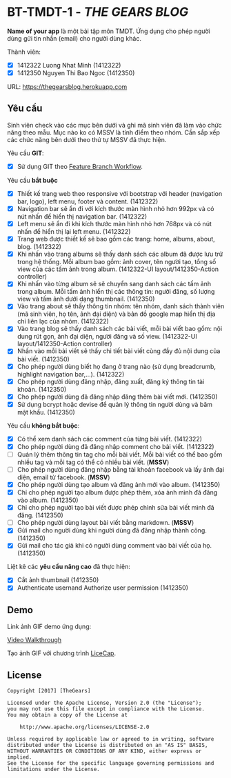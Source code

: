 # BT-TMDT-1 - *THE GEARS BLOG*

**Name of your app** là một bài tập môn TMDT. Ứng dụng cho phép người dùng gửi tin nhắn (email) cho người dùng khác.

Thành viên:
* [X] 1412322 Luong Nhat Minh (1412322)
* [X] 1412350 Nguyen Thi Bao Ngoc (1412350)

URL: https://thegearsblog.herokuapp.com

## Yêu cầu

Sinh viên check vào các mục bên dưới và ghi mã sinh viên đã làm vào chức năng theo mẫu. Mục nào ko có MSSV là tính điểm theo nhóm. Cần sắp xếp các chức năng bên dưới theo thứ tự MSSV đã thực hiện.

Yêu cầu **GIT**:
* [X] Sử dụng GIT theo [Feature Branch Workflow](https://www.atlassian.com/git/tutorials/comparing-workflows#feature-branch-workflow).

Yêu cầu **bắt buộc**
* [X] Thiết kế trang web theo responsive với bootstrap với header (navigation bar, logo), left menu, footer và content. (1412322)
* [X] Navigation bar sẽ ẩn đi với kích thước màn hình nhỏ hơn 992px và có nút nhấn để hiển thị navigation bar. (1412322)
* [X] Left menu sẽ ẩn đi khi kích thước màn hình nhỏ hơn 768px và có nút nhấn để hiển thị lại left menu. (1412322)
* [X] Trang web được thiết kế sẽ bao gồm các trang: home, albums, about, blog. (1412322)
* [X] Khi nhấn vào trang albums sẽ thấy danh sách các album đã được lưu trữ trong hệ thống. Mỗi album bao gồm: ảnh cover, tên người tạo, tổng số view của các tấm ảnh trong album. (1412322-UI layout/1412350-Action controller)
* [X] Khi nhấn vào từng album sẽ sẽ chuyển sang danh sách các tấm ảnh trong album. Mỗi tấm ảnh hiển thị các thông tin: người đăng, số lượng view và tấm ảnh dưới dạng thumbnail. (1412350)
* [X] Vào trang about sẽ thấy thông tin nhóm: tên nhóm, danh sách thành viên (mã sinh viên, họ tên, ảnh đại diện) và bản đồ google map hiển thị địa chỉ liên lạc của nhóm. (1412322)
* [X] Vào trang blog sẽ thấy danh sách các bài viết, mỗi bài viết bao gồm: nội dung rút gọn, ảnh đại diện, người đăng và số view. (1412322-UI layout/1412350-Action controller)
* [X] Nhấn vào mỗi bài viết sẽ thấy chi tiết bài viết cùng đầy đủ nội dung của bài viết. (1412350)
* [X] Cho phép người dùng biết họ đang ở trang nào (sử dụng breadcrumb, highlight navigation bar,...). (1412322)
* [X] Cho phép người dùng đăng nhập, đăng xuất, đăng ký thông tin tài khoản. (1412350)
* [X] Cho phép người dùng đã đăng nhập đăng thêm bài viết mới. (1412350)
* [X] Sử dụng bcrypt hoặc devise để quản lý thông tin người dùng và băm mật khẩu. (1412350)

Yêu cầu **không bắt buộc**:
* [X] Có thể xem danh sách các comment của từng bài viết.  (1412322)
* [X] Cho phép người dùng đã đăng nhập comment cho bài viết. (1412322)
* [ ] Quản lý thêm thông tin tag cho mỗi bài viết. Mỗi bài viết có thể bao gồm nhiều tag và mỗi tag có thể có nhiều bài viết. (**MSSV**)
* [ ] Cho phép người dùng đăng nhập bằng tài khoản facebook và lấy ảnh đại diện, email từ facebook. (**MSSV**)
* [X] Cho phép người dùng tạo album và đăng ảnh mới vào album. (1412350)
* [X] Chỉ cho phép người tạo album được phép thêm, xóa ảnh mình đã đăng vào album. (1412350)
* [X] Chỉ cho phép người tạo bài viết được phép chỉnh sửa bài viết mình đã đăng. (1412350)
* [ ] Cho phép người dùng layout bài viết bằng markdown. (**MSSV**)
* [X] Gửi mail cho người dùng khi người dùng đã đăng nhập thành công. (1412350)
* [X] Gửi mail cho tác giả khi có người dùng comment vào bài viết của họ. (1412350)

Liệt kê các **yêu cầu nâng cao** đã thực hiện:
* [X] Cắt ảnh thumbnail (1412350)
* [X] Authenticate usernand Authorize user permission (1412350)

## Demo

Link ảnh GIF demo ứng dụng:

[Video Walkthrough](https://media.giphy.com/media/1iPwXLX2Doecw65O/giphy.gif)

Tạo ảnh GIF với chương trình [LiceCap](http://www.cockos.com/licecap/).


## License

    Copyright [2017] [TheGears]

    Licensed under the Apache License, Version 2.0 (the "License");
    you may not use this file except in compliance with the License.
    You may obtain a copy of the License at

        http://www.apache.org/licenses/LICENSE-2.0

    Unless required by applicable law or agreed to in writing, software
    distributed under the License is distributed on an "AS IS" BASIS,
    WITHOUT WARRANTIES OR CONDITIONS OF ANY KIND, either express or implied.
    See the License for the specific language governing permissions and
    limitations under the License.
